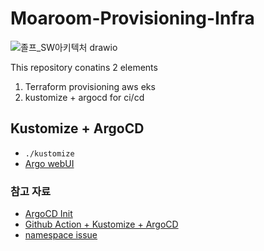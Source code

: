 # Moaroom-Provisioning-Infra

![졸프_SW아키텍처 drawio](https://github.com/MoaRoom/Moaroom-Provisioning-Infra/assets/68985625/46e134a0-0de3-4037-890c-49e3845fef23)

This repository conatins 2 elements

1. Terraform provisioning aws eks
2. kustomize + argocd for ci/cd

## Kustomize + ArgoCD

- `./kustomize`
- [Argo webUI](https://moaroom-infra.duckdns.org:30999)

### 참고 자료

- [ArgoCD Init](https://wlsdn3004.tistory.com/37)
- [Github Action + Kustomize + ArgoCD](https://mrdevops.medium.com/github-action-kustomize-argocd-94e5abfcf6bd)
- [namespace issue](https://github.com/argoproj/argo-cd/issues/3181)
